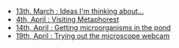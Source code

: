 
- [13th, March : Ideas I'm thinking about...](0313/index.md)
- [4th, April : Visiting Metaphorest](../../docs/week6/1/d/index.md)
- [14th, April : Getting microorganisms in the pond](0414/index.md)
- [19th, April : Trying out the microscope webcam](0419/index.md)